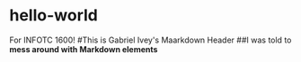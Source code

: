 # hello-world
For INFOTC 1600!
#This is Gabriel Ivey's Maarkdown Header
##I was told to **mess around with Markdown elements**
